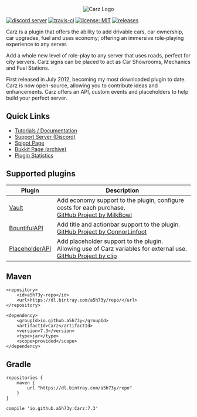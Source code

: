 <p align="center"><img src="http://i.imgur.com/xPrxoVX.jpg" alt="Carz Logo"></p>

[![discord server](https://img.shields.io/discord/328154925949517824.svg)](https://discord.gg/h9d2fSd)
[![travis-ci](https://travis-ci.org/A5H73Y/Carz.svg?branch=master)](https://travis-ci.org/A5H73Y/Carz/branches)
[![license: MIT](https://img.shields.io/badge/license-MIT-lightgrey.svg)](https://tldrlegal.com/license/mit-license)
[![releases](https://img.shields.io/github/v/release/A5H73Y/Carz.svg?label=github%20release)](https://github.com/A5H73Y/Carz/releases/latest)

Carz is a plugin that offers the ability to add drivable cars, car ownership, car upgrades, fuel and uses economy; offering an immersive role-playing experience to any server.<p />
Add a whole new level of role-play to any server that uses roads, perfect for city servers. Carz signs can be placed to act as Car Showrooms, Mechanics and Fuel Stations.<p />
First released in July 2012, becoming my most downloaded plugin to date. Carz is now open-source, allowing you to contribute ideas and enhancements. Carz offers an API, custom events and placeholders to help build your perfect server.<p />

## Quick Links
- [Tutorials / Documentation](https://a5h73y.github.io/Carz/)
- [Support Server (Discord)](https://discord.gg/h9d2fSd)
- [Spigot Page](https://www.spigotmc.org/resources/carz.56255/)
- [Bukkit Page (archive)](https://dev.bukkit.org/projects/carz/)
- [Plugin Statistics](https://bstats.org/plugin/bukkit/Carz)

## Supported plugins
| Plugin        | Description  |
| ------------- | ------------- |
| [Vault](https://dev.bukkit.org/projects/vault) | Add economy support to the plugin, configure costs for each purchase. <br>[GitHub Project by MilkBowl](https://github.com/MilkBowl/Vault) |
| [BountifulAPI](https://www.spigotmc.org/resources/bountifulapi-1-8-1-9-1-10.1394/) | Add title and actionbar support to the plugin. <br>[GitHub Project by ConnorLinfoot](https://github.com/ConnorLinfoot/BountifulAPI) |
| [PlaceholderAPI](https://www.spigotmc.org/resources/placeholderapi.6245/) | Add placeholder support to the plugin. Allowing use of Carz variables for external use. <br>[GitHub Project by clip](https://github.com/PlaceholderAPI/PlaceholderAPI) |

## Maven
```
<repository>
    <id>a5h73y-repo</id>
    <url>https://dl.bintray.com/a5h73y/repo/</url>
</repository>
```

```
<dependency>
    <groupId>io.github.a5h73y</groupId>
    <artifactId>Carz</artifactId>
    <version>7.3</version>
    <type>jar</type>
    <scope>provided</scope>
</dependency>
```

## Gradle
```
repositories { 
    maven { 
        url "https://dl.bintray.com/a5h73y/repo"
    } 
}
```

```
compile 'io.github.a5h73y:Carz:7.3'
```
